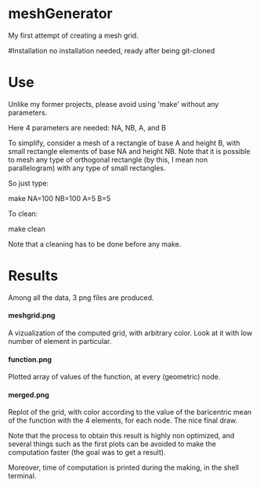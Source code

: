 # meshGenerator
My first attempt of creating a mesh grid.


#Installation
no installation needed, ready after being git-cloned

# Use
Unlike my former projects, please avoid using 'make' without any parameters.

Here 4 parameters are needed: NA, NB, A, and B

To simplify, consider a mesh of a rectangle of base A and height B, with small rectangle elements of base NA and height NB.
Note that it is possible to mesh any type of orthogonal rectangle (by this, I mean non parallelogram) with any type of small rectangles.

So just type:


  make NA=100 NB=100 A=5 B=5
  
  
To clean:


  make clean


Note that a cleaning has to be done before any make.


# Results
Among all the data, 3 png files are produced.


#### meshgrid.png


A vizualization of the computed grid, with arbitrary color. Look at it with low number of element in particular.


#### function.png


Plotted array of values of the function, at every (geometric) node.


#### merged.png


Replot of the grid, with color according to the value of the baricentric mean of the function with the 4 elements, for each node. The nice final draw.

Note that the process to obtain this result is highly non optimized, and several things such as the first plots can be avoided to make the computation faster (the goal was to get a result).


Moreover, time of computation is printed during the making, in the shell terminal.

